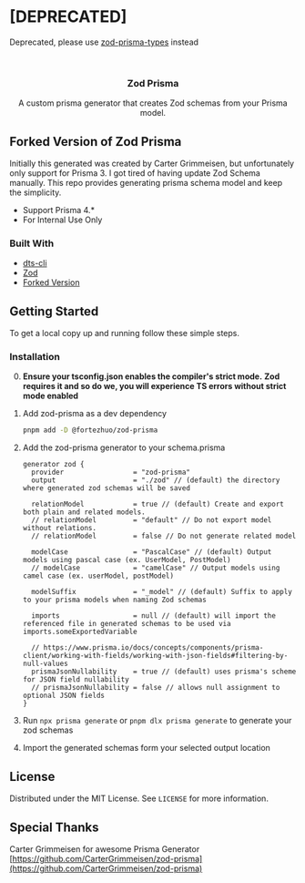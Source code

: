 # [DEPRECATED]
Deprecated, please use [zod-prisma-types](https://github.com/chrishoermann/zod-prisma-types) instead
<!-- PROJECT LOGO -->
<br />
<p align="center">
  <h3 align="center">Zod Prisma</h3>
  <p align="center">
    A custom prisma generator that creates Zod schemas from your Prisma model.
  </p>
</p>

<!-- ABOUT THE PROJECT -->

## Forked Version of Zod Prisma
Initially this generated was created by Carter Grimmeisen, but unfortunately only support for Prisma 3. I got tired of having update Zod Schema manually. This repo provides generating prisma schema model and keep the simplicity.

- Support Prisma 4.*
- For Internal Use Only

<!-- [![Product Name Screen Shot][product-screenshot]](https://example.com) -->

### Built With

-   [dts-cli](https://github.com/weiran-zsd/dts-cli)
-   [Zod](https://github.com/colinhacks/zod)
-   [Forked Version](https://github.com/CarterGrimmeisen/zod-prisma)

<!-- GETTING STARTED -->

## Getting Started

To get a local copy up and running follow these simple steps.

### Installation

0.  **Ensure your tsconfig.json enables the compiler's strict mode.**
    **Zod requires it and so do we, you will experience TS errors without strict mode enabled**

1.  Add zod-prisma as a dev dependency

    ```sh
    pnpm add -D @fortezhuo/zod-prisma
    ```

2.  Add the zod-prisma generator to your schema.prisma

    ```prisma
    generator zod {
      provider                 = "zod-prisma"
      output                   = "./zod" // (default) the directory where generated zod schemas will be saved

      relationModel            = true // (default) Create and export both plain and related models.
      // relationModel         = "default" // Do not export model without relations.
      // relationModel         = false // Do not generate related model

      modelCase                = "PascalCase" // (default) Output models using pascal case (ex. UserModel, PostModel)
      // modelCase             = "camelCase" // Output models using camel case (ex. userModel, postModel)

      modelSuffix              = "_model" // (default) Suffix to apply to your prisma models when naming Zod schemas

      imports                  = null // (default) will import the referenced file in generated schemas to be used via imports.someExportedVariable

      // https://www.prisma.io/docs/concepts/components/prisma-client/working-with-fields/working-with-json-fields#filtering-by-null-values
      prismaJsonNullability    = true // (default) uses prisma's scheme for JSON field nullability
      // prismaJsonNullability = false // allows null assignment to optional JSON fields
    }
    ```

3.  Run `npx prisma generate` or `pnpm dlx prisma generate` to generate your zod schemas
4.  Import the generated schemas form your selected output location

<!-- USAGE EXAMPLES -->

## License

Distributed under the MIT License. See `LICENSE` for more information.

<!-- CONTACT -->

## Special Thanks 

Carter Grimmeisen for awesome Prisma Generator [https://github.com/CarterGrimmeisen/zod-prisma](https://github.com/CarterGrimmeisen/zod-prisma)

